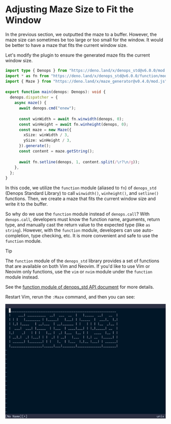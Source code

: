 # Adjusting Maze Size to Fit the Window

In the previous section, we outputted the maze to a buffer. However, the maze
size can sometimes be too large or too small for the window. It would be better
to have a maze that fits the current window size.

Let's modify the plugin to ensure the generated maze fits the current window
size.

```typescript:denops/denops-helloworld/main.ts
import type { Denops } from "https://deno.land/x/denops_std@v6.0.0/mod.ts";
import * as fn from "https://deno.land/x/denops_std@v6.0.0/function/mod.ts";
import { Maze } from "https://deno.land/x/maze_generator@v0.4.0/mod.js";

export function main(denops: Denops): void {
  denops.dispatcher = {
    async maze() {
      await denops.cmd("enew");

      const winWidth = await fn.winwidth(denops, 0);
      const winHeight = await fn.winheight(denops, 0);
      const maze = new Maze({
        xSize: winWidth / 3,
        ySize: winHeight / 3,
      }).generate();
      const content = maze.getString();

      await fn.setline(denops, 1, content.split(/\r?\n/g));
    },
  };
}
```

In this code, we utilize the `function` module (aliased to `fn`) of `denops_std`
(Denops Standard Library) to call `winwidth()`, `winheight()`, and `setline()`
functions. Then, we create a maze that fits the current window size and write it
to the buffer.

So why do we use the `function` module instead of `denops.call`? With
`denops.call`, developers must know the function name, arguments, return type,
and manually cast the return value to the expected type (like `as string`).
However, with the `function` module, developers can use auto-completion, type
checking, etc. It is more convenient and safe to use the `function` module.

> [!TIP]
>
> The `function` module of the `denops_std` library provides a set of functions
> that are available on both Vim and Neovim. If you'd like to use Vim or Neovim
> only functions, use the `vim` or `nvim` module under the `function` module
> instead.
>
> See the
> [function module of denops_std API document](https://doc.deno.land/https/deno.land/x/denops_std/function/mod.ts)
> for more details.

Restart Vim, rerun the `:Maze` command, and then you can see:

![](./img/fitting-maze-to-the-window-01.png)
